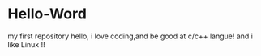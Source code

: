 # Hello-Word
my first repository
hello, i love coding,and be good at c/c++ langue! and i like Linux !!
